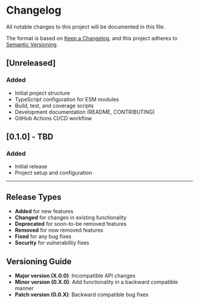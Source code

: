 # Changelog

All notable changes to this project will be documented in this file.

The format is based on [Keep a Changelog](https://keepachangelog.com/en/1.0.0/),
and this project adheres to [Semantic Versioning](https://semver.org/spec/v2.0.0.html).

## [Unreleased]

### Added
- Initial project structure
- TypeScript configuration for ESM modules
- Build, test, and coverage scripts
- Development documentation (README, CONTRIBUTING)
- GitHub Actions CI/CD workflow

## [0.1.0] - TBD

### Added
- Initial release
- Project setup and configuration

---

## Release Types

- **Added** for new features
- **Changed** for changes in existing functionality
- **Deprecated** for soon-to-be removed features
- **Removed** for now removed features
- **Fixed** for any bug fixes
- **Security** for vulnerability fixes

## Versioning Guide

- **Major version (X.0.0)**: Incompatible API changes
- **Minor version (0.X.0)**: Add functionality in a backward compatible manner
- **Patch version (0.0.X)**: Backward compatible bug fixes
